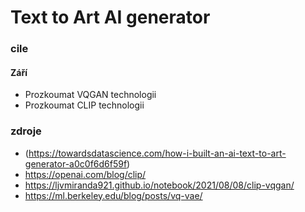 # Text to Art AI generator

### cile
#### Září
* Prozkoumat VQGAN technologii
* Prozkoumat CLIP technologii



### zdroje 
* (https://towardsdatascience.com/how-i-built-an-ai-text-to-art-generator-a0c0f6d6f59f)
* https://openai.com/blog/clip/
* https://ljvmiranda921.github.io/notebook/2021/08/08/clip-vqgan/
* https://ml.berkeley.edu/blog/posts/vq-vae/
